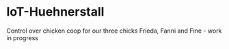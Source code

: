 # IoT-Huehnerstall
Control over chicken coop for our three chicks Frieda, Fanni and Fine - work in progress
